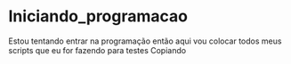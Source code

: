 # Iniciando_programacao
Estou tentando entrar na programação então aqui vou colocar todos meus scripts que eu for fazendo para testes
Copiando
